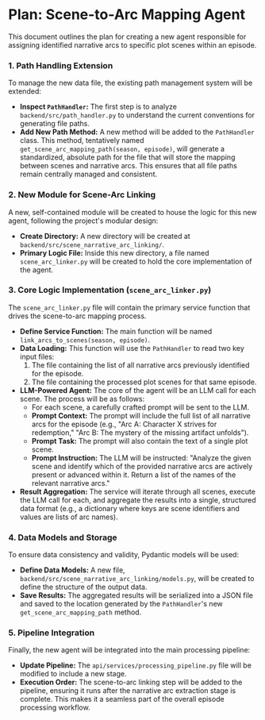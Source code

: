 # Plan: Scene-to-Arc Mapping Agent

This document outlines the plan for creating a new agent responsible for assigning identified narrative arcs to specific plot scenes within an episode.

### 1. Path Handling Extension

To manage the new data file, the existing path management system will be extended:

-   **Inspect `PathHandler`:** The first step is to analyze `backend/src/path_handler.py` to understand the current conventions for generating file paths.
-   **Add New Path Method:** A new method will be added to the `PathHandler` class. This method, tentatively named `get_scene_arc_mapping_path(season, episode)`, will generate a standardized, absolute path for the file that will store the mapping between scenes and narrative arcs. This ensures that all file paths remain centrally managed and consistent.

### 2. New Module for Scene-Arc Linking

A new, self-contained module will be created to house the logic for this new agent, following the project's modular design:

-   **Create Directory:** A new directory will be created at `backend/src/scene_narrative_arc_linking/`.
-   **Primary Logic File:** Inside this new directory, a file named `scene_arc_linker.py` will be created to hold the core implementation of the agent.

### 3. Core Logic Implementation (`scene_arc_linker.py`)

The `scene_arc_linker.py` file will contain the primary service function that drives the scene-to-arc mapping process.

-   **Define Service Function:** The main function will be named `link_arcs_to_scenes(season, episode)`.
-   **Data Loading:** This function will use the `PathHandler` to read two key input files:
    1.  The file containing the list of all narrative arcs previously identified for the episode.
    2.  The file containing the processed plot scenes for that same episode.
-   **LLM-Powered Agent:** The core of the agent will be an LLM call for each scene. The process will be as follows:
    -   For each scene, a carefully crafted prompt will be sent to the LLM.
    -   **Prompt Context:** The prompt will include the full list of all narrative arcs for the episode (e.g., "Arc A: Character X strives for redemption," "Arc B: The mystery of the missing artifact unfolds").
    -   **Prompt Task:** The prompt will also contain the text of a single plot scene.
    -   **Prompt Instruction:** The LLM will be instructed: "Analyze the given scene and identify which of the provided narrative arcs are actively present or advanced within it. Return a list of the names of the relevant narrative arcs."
-   **Result Aggregation:** The service will iterate through all scenes, execute the LLM call for each, and aggregate the results into a single, structured data format (e.g., a dictionary where keys are scene identifiers and values are lists of arc names).

### 4. Data Models and Storage

To ensure data consistency and validity, Pydantic models will be used:

-   **Define Data Models:** A new file, `backend/src/scene_narrative_arc_linking/models.py`, will be created to define the structure of the output data.
-   **Save Results:** The aggregated results will be serialized into a JSON file and saved to the location generated by the `PathHandler`'s new `get_scene_arc_mapping_path` method.

### 5. Pipeline Integration

Finally, the new agent will be integrated into the main processing pipeline:

-   **Update Pipeline:** The `api/services/processing_pipeline.py` file will be modified to include a new stage.
-   **Execution Order:** The scene-to-arc linking step will be added to the pipeline, ensuring it runs after the narrative arc extraction stage is complete. This makes it a seamless part of the overall episode processing workflow.
